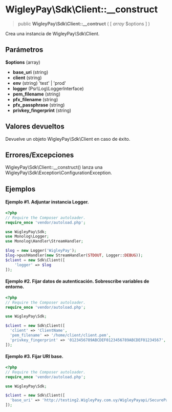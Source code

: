 # WigleyPay\\Sdk\\Client::__construct

> public **WigleyPay\\Sdk\\Client::__contruct** ( [ *array* $options ] )

Crea una instancia de WigleyPay\\Sdk\\Client.

## Parámetros

**$options** (array)

  * **base_uri** (string)
  * **client** (string)
  * **env** (string) 'test' | 'prod'
  * **logger** (Psr\\Log\\LoggerInterface)
  * **pem_filename** (string)
  * **pfx_filename** (string)
  * **pfx_passphrase** (string)
  * **privkey_fingerprint** (string)

## Valores devueltos

Devuelve un objeto WigleyPay\\Sdk\\Client en caso de éxito.


## Errores/Excepciones

WigleyPay\\Sdk\\Client::__construct() lanza una WigleyPay\\Sdk\\Exception\\ConfigurationException.

## Ejemplos

#### Ejemplo #1. Adjuntar instancia Logger.

```php
<?php
// Require the Composer autoloader.
require_once 'vendor/autoload.php';

use WigleyPay\Sdk;
use Monolog\Logger;
use Monolog\Handler\StreamHandler;

$log = new Logger('WigleyPay');
$log->pushHandler(new StreamHandler(STDOUT, Logger::DEBUG));
$client = new Sdk\Client([
    'logger' => $log
]);
```

#### Ejemplo #2. Fijar datos de autenticación. Sobrescribe variables de entorno.

```php
<?php
// Require the Composer autoloader.
require_once 'vendor/autoload.php';

use WigleyPay\Sdk;

$client = new Sdk\Client([
  'client' => 'ClientName',
  'pem_filename' => '/home/client/client.pem',
  'privkey_fingerprint' => '0123456789ABCDEF0123456789ABCDEF01234567',
]);
```

#### Ejemplo #3. Fijar URI base.

```php
<?php
// Require the Composer autoloader.
require_once 'vendor/autoload.php';

use WigleyPay\Sdk;

$client = new Sdk\Client([
  'base_uri' => 'http://testing2.WigleyPay.com.uy/WigleyPayapi/SecurePaymentGateway.svc/',
]);
```
